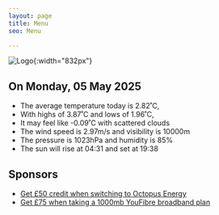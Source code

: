 ```yaml
---
layout: page
title: Menu
seo: Menu

---
```


![Logo](/images/logo.jpg){:width="832px"}

<!-- weather_marker starts -->
## On Monday, 05 May 2025

- The average temperature today is 2.82˚C,
- With highs of 3.87˚C and lows of 1.96˚C,
- It may feel like -0.09˚C with scattered clouds
- The wind speed is 2.97m/s and visibility is 10000m
- The pressure is 1023hPa and humidity is 85%
- The sun will rise at 04:31 and set at 19:38

<!-- weather_marker ends -->

## Sponsors

- [Get £50 credit when switching to Octopus Energy](https://bit.ly/3oD1nnS)
- [Get £75 when taking a 1000mb YouFibre broadband plan](https://aklam.io/91zWhU?)
